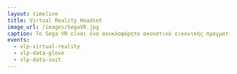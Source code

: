 ```yaml
---
layout: timeline 
title: Virtual Reality Headset 
image_url: /images/SegaVR.jpg
caption: Το Sega VR είναι ένα ακυκλοφόρητο ακουστικό εικονικής πραγματικότητας που αναπτύχθηκε από τη Sega στις αρχές της δεκαετίας του 1990. Σχεδιάστηκε ως ένα πρόσθετο περιφερειακό για το Sega Genesis και παρουσιαζόταν δημόσια μόνο σε πολλές εμπορικές εκθέσεις, η κυκλοφορία του αναβλήθηκε και αργότερα ακυρώθηκε οριστικά αφού η Sega αντιμετώπισε προβλήματα ανάπτυξης. Τουλάχιστον τέσσερα παιχνίδια σε εξέλιξη για το υλικό ήταν υπό ανάπτυξη πριν από την ακύρωσή του. 
events:
  - vlp-virtual-reality
  - vlp-data-glove
  - vlp-data-suit
---
```

